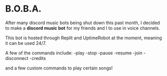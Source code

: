 # B.O.B.A.
After many discord music bots being shut down this past month, I decided to make a **discord music bot** for my friends and I to use in voice channels.

This bot is hosted through Replit and UptimeRobot at the moment, meaning it can be used 24/7.

A few of the commands include:
-play
-stop
-pause
-resume
-join
-disconnect
-credits

and a few custom commands to play certain songs!
